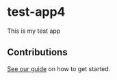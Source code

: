 # test-app4

This is my test app
## Contributions

[See our guide](contributing.md) on how to get started.
